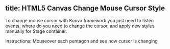 title: HTML5 Canvas Change Mouse Cursor Style
---

To change mouse cursor with Konva framework you just need to listen events, where do you need to change the cursor, and apply new styles manually for Stage container.

Instructions: Mouseover each pentagon and see how cursor is changing

<!-- {% iframe /downloads/code/styling/Mouse_Cursor.html %} -->

<!-- {% include_code Konva Mouse Cursor Demo styling/Mouse_Cursor.html %} -->